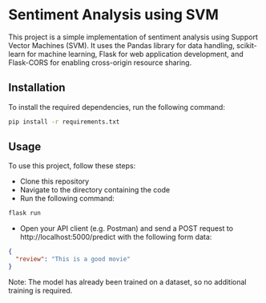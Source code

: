 # Sentiment Analysis using SVM

This project is a simple implementation of sentiment analysis using Support Vector Machines (SVM). It uses the Pandas library for data handling, scikit-learn for machine learning, Flask for web application development, and Flask-CORS for enabling cross-origin resource sharing.

## Installation

To install the required dependencies, run the following command:

```bash
pip install -r requirements.txt
```

## Usage

To use this project, follow these steps:

- Clone this repository
- Navigate to the directory containing the code
- Run the following command:

```bash
flask run
```

- Open your API client (e.g. Postman) and send a POST request to http://localhost:5000/predict with the following form data:

```json
{
  "review": "This is a good movie"
}
```

Note: The model has already been trained on a dataset, so no additional training is required.
